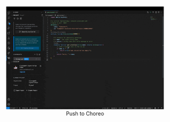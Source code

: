 <figure align="center">
  <img alt="All Open Sidebar Views" src="./PushToChoreo.gif">
  <figcaption>Push to Choreo</figcaption>
</figure>